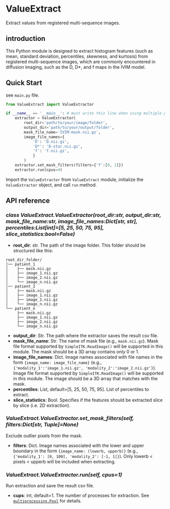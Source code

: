 # ValueExtract
Extract values from registered multi-sequence images.

## introduction
This Python module is designed to extract histogram features (such as mean, standard deviation, percentiles, skewness, and kurtosis) from registered multi-sequence images, which are commonly encountered in diffusion imaging, such as the D, D*, and f maps in the IVIM model.

## Quick Start
see `main.py` file.
```python
from ValueExtract import ValueExtractor

if __name__ == '__main__': # must write this line when using multiple processes
    extractor = ValueExtractor(
        root_dir='path/to/your/image/folder', 
        output_dir='path/to/your/output/folder', 
        mask_file_name='IVIM-mask.nii.gz', 
        image_file_names={
            'D': 'D.nii.gz', 
            'D*': 'D-star.nii.gz', 
            'f': 'f.nii.gz', 
            }
        )
    extractor.set_mask_filters(filters={'f':[0, 1]})
    extractor.run(cpus=4)
```
Import the `ValueExtractor` from `ValueExtract` module, initialize the `ValueExtractor` object, and call `run` method. 

## API reference
### *class ValueExtract.ValueExtractor(root_dir:str, output_dir:str, mask_file_name:str, image_file_names:Dict[str, str], percentiles:List[int]=[5, 25, 50, 75, 95], slice_statistics:bool=False)*
+ **root_dir**: str. The path of the image folder. This folder should be structured like this:
```
root_dir_folder/
│── patient_1
│    ├── mask.nii.gz
│    ├── image_1.nii.gz
│    ├── image_2.nii.gz
│    └── image_n.nii.gz
│── patient_2
│    ├── mask.nii.gz
│    ├── image_1.nii.gz
│    ├── image_2.nii.gz
│    └── image_n.nii.gz
└── patient_n
     ├── mask.nii.gz
     ├── image_1.nii.gz
     ├── image_2.nii.gz
     └── image_n.nii.gz
```
+ **output_dir**: Str. The path where the extractor saves the result csv file.
+ **mask_file_name**: Str. The name of mask file (e.g., `mask.nii.gz`). Mask file format supported by `SimpleITK.ReadImage()` will be supported in this module. The mask should be a 3D array contains only 0 or 1.
+ **image_file_names**: Dict. Image names associated with file names in the form `{image_name: image_file_name}` (e.g., `{'modality_1':'image_1.nii.gz', 'modality_2':'image_2.nii.gz'}`). Image file format supported by `SimpleITK.ReadImage()` will be supported in this module. The image should be a 3D array that matches with the mask.
+ **percentiles**: List, default=[5, 25, 50, 75, 95]. List of percentiles to extract.
+ **slice_statistics**: Bool. Specifies if the features should be extracted slice by slice (i.e. 2D extraction).

### *ValueExtract.ValueExtractor.set_mask_filters(self, filters:Dict[str, Tuple]=None)*
Exclude outlier pixels from the mask. 
+ **filters**: Dict. Image names associated with the lower and upper boundary in the form `{image_name: (lowerb, upperb)}` (e.g., `{'modality_1': [0, 100], 'modality_2': [-1, 1]}`). Only lowerb < pixels < upperb will be included when extracting.
  
### *ValueExtract.ValueExtractor.run(self, cpus=1)*
Run extraction and save the result csv file.
+ **cups**: int, default=1. The number of processes for extraction. See [`multiprocessing.Pool`](https://docs.python.org/3/library/multiprocessing.html#multiprocessing.pool.Pool) for details.
